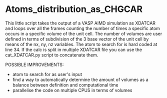 # Atoms_distribution_as_CHGCAR
This little script takes the output of a VASP AIMD simulation as XDATCAR and loops over all the frames counting the number of times a specific atom occurs in a specific volume of the unit cell. The number of volumes are user defined in terms of subdivision of the 3 base vector of the unit cell by means of the nx, ny, nz variables. 
The atom to search for is hard coded at line 34.
If the calc is split in multiple XDATCAR file you can use the cat_XDATCAR.py script to concatenate them.

POSSIBLE IMPROVEMENTS:
- atom to search for as user's input
- find a way to automatically determine the amount of volumes as a balance between definition and computational time
- parallelise the code on multiple CPUS in terms of volumes 
